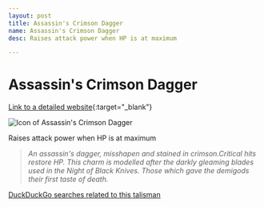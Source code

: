 ```yaml
---
layout: post
title: Assassin's Crimson Dagger
name: Assassin's Crimson Dagger
desc: Raises attack power when HP is at maximum

---
```

# Assassin's Crimson Dagger
[Link to a detailed website](https://eldenring.wiki.fextralife.com/Assassin's+Crimson+Dagger){:target="_blank"}

![Icon of Assassin's Crimson Dagger](https://eldenring.wiki.fextralife.com/file/Elden-Ring/assassins_crimson_dagger_talisman_elden_ring_wiki_guide_200px.png)

Raises attack power when HP is at maximum

>*An assassin's dagger, misshapen and stained in crimson.Critical hits restore HP. This charm is modelled after the darkly gleaming blades used in the Night of Black Knives. Those which gave the demigods their first taste of death.*

[DuckDuckGo searches related to this talisman]({{site.baseurl}}/searches/Assassin'sCrimsonDagger)


